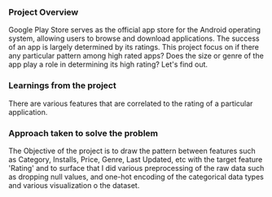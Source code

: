 ### Project Overview

 Google Play Store serves as the official app store for the Android operating system, allowing users to browse and download applications. The success of an app is largely determined by its ratings.
This project focus on if there any particular pattern among high rated apps? Does the size or genre of the app play a role in determining its high rating?
Let's find out.


### Learnings from the project

 There are various features that are correlated to the rating of a particular application. 


### Approach taken to solve the problem

 The Objective of the project is to draw the pattern between features such as Category, Installs, Price, Genre, Last Updated, etc with the target feature 'Rating' and to surface that  I did various preprocessing of the raw data such as dropping null values, and one-hot encoding of the categorical data types and various visualization o the dataset.


